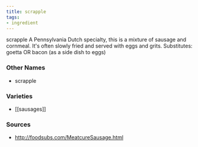 ```yaml
---
title: scrapple
tags:
- ingredient
---
```

scrapple A Pennsylvania Dutch specialty, this is a mixture of sausage and cornmeal. It's often slowly fried and served with eggs and grits. Substitutes: goetta OR bacon (as a side dish to eggs)

### Other Names

* scrapple

### Varieties

* [[sausages]]

### Sources
* http://foodsubs.com/MeatcureSausage.html
